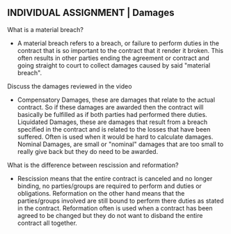 ## INDIVIDUAL ASSIGNMENT | Damages

What is a material breach?
  - A material breach refers to a breach, or failure to perform duties in the contract that is so important to the contract that it render it broken. This often results in other parties ending the agreement or contract and going straight to court to collect damages caused by said "material breach". 

Discuss the damages reviewed in the video
  - Compensatory Damages, these are damages that relate to the actual contract. So if these damages are awarded then the contract will basically be fulfilled as if both parties had performed there duties. Liquidated Damages, these are damages that result from a breach specified in the contract and is related to the losses that have been suffered. Often is used when it would be hard to calculate damages. Nominal Damages, are small or "nominal" damages that are too small to really give back but they do need to be awarded.

What is the difference between rescission and reformation?
  - Rescission means that the entire contract is canceled and no longer binding, no parties/groups are required to perform and duties or obligations. Reformation on the other hand means that the parties/groups involved are still bound to perform there duties as stated in the contract. Reformation often is used when a contract has been agreed to be changed but they do not want to disband the entire contract all together.
